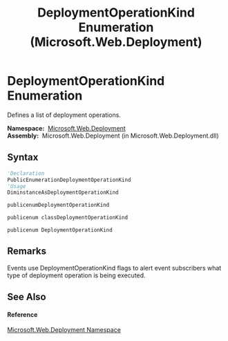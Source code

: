 ﻿---
title: DeploymentOperationKind Enumeration (Microsoft.Web.Deployment)
TOCTitle: DeploymentOperationKind Enumeration
ms:assetid: T:Microsoft.Web.Deployment.DeploymentOperationKind
ms:mtpsurl: https://msdn.microsoft.com/en-us/library/microsoft.web.deployment.deploymentoperationkind(v=VS.90)
ms:contentKeyID: 22754024
ms.date: 05/02/2012
mtps_version: v=VS.90
f1_keywords:
- Microsoft.Web.Deployment.DeploymentOperationKind.Update
- Microsoft.Web.Deployment.DeploymentOperationKind.AddChild
- Microsoft.Web.Deployment.DeploymentOperationKind.SyncComplete
- Microsoft.Web.Deployment.DeploymentOperationKind.UpdateParameter
- Microsoft.Web.Deployment.DeploymentOperationKind.Serialization
- Microsoft.Web.Deployment.DeploymentOperationKind.ReplaceParameterWithValue
- Microsoft.Web.Deployment.DeploymentOperationKind.Unknown
- Microsoft.Web.Deployment.DeploymentOperationKind.CommitChanges
- Microsoft.Web.Deployment.DeploymentOperationKind
- Microsoft.Web.Deployment.DeploymentOperationKind.AddParameter
- Microsoft.Web.Deployment.DeploymentOperationKind.Delete
- Microsoft.Web.Deployment.DeploymentOperationKind.Add
- Microsoft.Web.Deployment.DeploymentOperationKind.DeleteParameter
- Microsoft.Web.Deployment.DeploymentOperationKind.ParameterNotReplaced
dev_langs:
- CSharp
- JScript
- VB
- c++
api_location:
- Microsoft.Web.Deployment.dll
api_name:
- Microsoft.Web.Deployment.DeploymentOperationKind
- Microsoft.Web.Deployment.DeploymentOperationKind.Add
- Microsoft.Web.Deployment.DeploymentOperationKind.CommitChanges
- Microsoft.Web.Deployment.DeploymentOperationKind.AddChild
- Microsoft.Web.Deployment.DeploymentOperationKind.Delete
- Microsoft.Web.Deployment.DeploymentOperationKind.AddParameter
- Microsoft.Web.Deployment.DeploymentOperationKind.DeleteParameter
- Microsoft.Web.Deployment.DeploymentOperationKind.Update
- Microsoft.Web.Deployment.DeploymentOperationKind.SyncComplete
- Microsoft.Web.Deployment.DeploymentOperationKind.ParameterNotReplaced
- Microsoft.Web.Deployment.DeploymentOperationKind.UpdateParameter
- Microsoft.Web.Deployment.DeploymentOperationKind.Serialization
- Microsoft.Web.Deployment.DeploymentOperationKind.ReplaceParameterWithValue
- Microsoft.Web.Deployment.DeploymentOperationKind.Unknown
api_type:
- Managed
topic_type:
- apiref
- kbSyntax
product_family_name: VS
ROBOTS: INDEX,FOLLOW
---

# DeploymentOperationKind Enumeration

Defines a list of deployment operations.

**Namespace:**  [Microsoft.Web.Deployment](microsoft-web-deployment-namespace.md)  
**Assembly:**  Microsoft.Web.Deployment (in Microsoft.Web.Deployment.dll)

## Syntax

``` vb
'Declaration
PublicEnumerationDeploymentOperationKind
'Usage
DiminstanceAsDeploymentOperationKind
```

``` csharp
publicenumDeploymentOperationKind
```

``` c++
publicenum classDeploymentOperationKind
```

``` jscript
publicenum DeploymentOperationKind
```

## Remarks

Events use DeploymentOperationKind flags to alert event subscribers what type of deployment operation is being executed.

## See Also

#### Reference

[Microsoft.Web.Deployment Namespace](microsoft-web-deployment-namespace.md)


